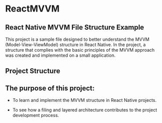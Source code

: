 # ReactMVVM

## React Native MVVM File Structure Example

This project is a sample file designed to better understand the MVVM (Model-View-ViewModel) structure in React Native. In the project, a structure that complies with the basic principles of the MVVM approach was created and implemented on a small application.

## Project Structure

## The purpose of this project:

- To learn and implement the MVVM structure in React Native projects.

- To see how a filing and layered architecture contributes to the project development process.
